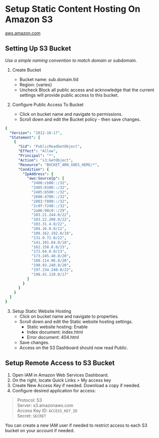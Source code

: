 # Setup Static Content Hosting On Amazon S3

[aws.amazon.com](https://s3.console.aws.amazon.com/s3/home)

## Setting Up S3 Bucket

*Use a simple naming convention to match domain or subdomain.*

1. Create Bucket
    - Bucket name: sub.domain.tld
    - Region: {varies}
    - Uncheck Block all public access and acknowledge that the current settings will provide public access to this bucket.

2. Configure Public Access To Bucket
    - Click on bucket name and navigate to permissions.
    - Scroll down and edit the Bucket policy - then save changes.

```yaml
{
  "Version": "2012-10-17",
  "Statement": [
    {
      "Sid": "PublicReadGetObject",
      "Effect": "Allow",
      "Principal": "*",
      "Action": "s3:GetObject",
      "Resource": "BUCKET_ARN_GOES_HERE/*",
      "Condition": {
        "IpAddress": {
          "aws:SourceIp": [
            "2400:cb00::/32",
            "2405:8100::/32",
            "2405:b500::/32",
            "2606:4700::/32",
            "2803:f800::/32",
            "2c0f:f248::/32",
            "2a06:98c0::/29",
            "103.21.244.0/22",
            "103.22.200.0/22",
            "103.31.4.0/22",
            "104.16.0.0/12",
            "108.162.192.0/18",
            "131.0.72.0/22",
            "141.101.64.0/18",
            "162.158.0.0/15",
            "172.64.0.0/13",
            "173.245.48.0/20",
            "188.114.96.0/20",
            "190.93.240.0/20",
            "197.234.240.0/22",
            "198.41.128.0/17"
          ]
        }
      }
    }
  ]
}
```

3. Setup Static Website Hosting
    - Click on bucket name and navigate to properties.
    - Scroll down and edit the Static website hosting settings.
        - Static website hosting: Enable
        - Index document: index.html
        - Error document: 404.html
    - Save changes.
    - Access on the S3 Dashboard should now read Public.

## Setup Remote Access to S3 Bucket

1. Open IAM in Amazon Web Services Dashboard.
2. On the right, locate Quick Links > My access key
3. Create New Access Key if needed. Download a copy if needed.
4. Configure desired application for access:

> Protocol: S3  
> Server: s3.amazonaws.com  
> Access Key ID: `ACCESS_KEY_ID`  
> Secret: `SECRET`  

You can create a new IAM user if needed to restrict access to each S3 bucket on your account if needed.
